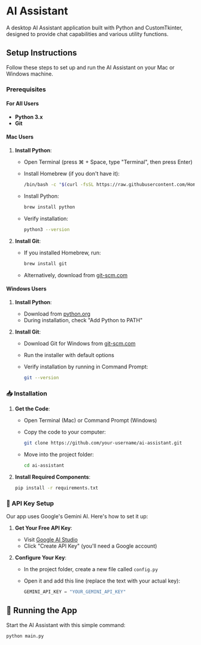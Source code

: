 # AI Assistant

A desktop AI Assistant application built with Python and CustomTkinter, designed to provide chat capabilities and various utility functions.

## Setup Instructions

Follow these steps to set up and run the AI Assistant on your Mac or Windows machine.

### Prerequisites

#### For All Users

* **Python 3.x**
* **Git**

#### Mac Users

1. **Install Python**:
   * Open Terminal (press ⌘ + Space, type "Terminal", then press Enter)
   * Install Homebrew (if you don't have it):

     ```bash
     /bin/bash -c "$(curl -fsSL https://raw.githubusercontent.com/Homebrew/install/HEAD/install.sh)"
     ```

   * Install Python:

     ```bash
     brew install python
     ```

   * Verify installation:

     ```bash
     python3 --version
     ```

2. **Install Git**:
   * If you installed Homebrew, run:

     ```bash
     brew install git
     ```

   * Alternatively, download from [git-scm.com](https://git-scm.com/download/mac)

#### Windows Users

1. **Install Python**:
   * Download from [python.org](https://www.python.org/downloads/)
   * During installation, check "Add Python to PATH"

2. **Install Git**:
   * Download Git for Windows from [git-scm.com](https://git-scm.com/download/win)
   * Run the installer with default options
   * Verify installation by running in Command Prompt:

     ```bash
     git --version
     ```

### 📥 Installation

1. **Get the Code**:
   * Open Terminal (Mac) or Command Prompt (Windows)
   * Copy the code to your computer:

     ```bash
     git clone https://github.com/your-username/ai-assistant.git
     ```

   * Move into the project folder:

     ```bash
     cd ai-assistant
     ```

2. **Install Required Components**:

   ```bash
   pip install -r requirements.txt
   ```

### 🔑 API Key Setup

Our app uses Google's Gemini AI. Here's how to set it up:

1. **Get Your Free API Key**:
   * Visit [Google AI Studio](https://aistudio.google.com/app/apikey)
   * Click "Create API Key" (you'll need a Google account)

2. **Configure Your Key**:
   * In the project folder, create a new file called `config.py`
   * Open it and add this line (replace the text with your actual key):

     ```python
     GEMINI_API_KEY = "YOUR_GEMINI_API_KEY"
     ```

## 🏃 Running the App

Start the AI Assistant with this simple command:

```bash
python main.py
```

